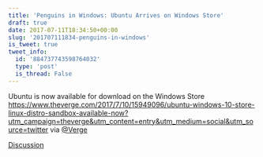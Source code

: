 ```yaml
---
title: 'Penguins in Windows: Ubuntu Arrives on Windows Store'
draft: true
date: 2017-07-11T18:34:50+00:00
slug: '201707111834-penguins-in-windows'
is_tweet: true
tweet_info:
  id: '884737743598764032'
  type: 'post'
  is_thread: False
---
```




Ubuntu is now available for download on the Windows Store <https://www.theverge.com/2017/7/10/15949096/ubuntu-windows-10-store-linux-distro-sandbox-available-now?utm_campaign=theverge&utm_content=entry&utm_medium=social&utm_source=twitter> via [@Verge](https://x.com/Verge)

[Discussion](https://x.com/sytelus/status/884737743598764032)
